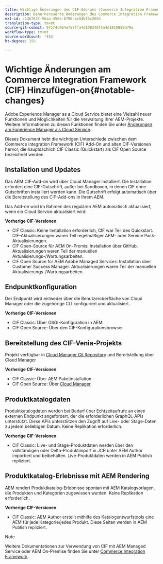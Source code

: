 ```yaml
---
title: Wichtige Änderungen des CIF-Add-ons (Commerce Integration Framework)
description: Bemerkenswerte Änderungen des Commerce Integration Framework (CIF) im Vergleich zu alten CIF-Versionen.
exl-id: c136763f-56aa-450e-8796-bc84bf6c205d
translation-type: tm+mt
source-git-commit: 97574c964e757ffa4d108340f6a4d1819050d79a
workflow-type: tm+mt
source-wordcount: '453'
ht-degree: 15%

---
```


# Wichtige Änderungen am Commerce Integration Framework (CIF) Hinzufügen-on{#notable-changes}

Adobe Experience Manager as a Cloud Service bietet eine Vielzahl neuer Funktionen und Möglichkeiten für die Verwaltung Ihrer AEM-Projekte. Weitere Informationen zu diesen Funktionen finden Sie unter [Änderungen am Experience Manager als Cloud Service](/help/release-notes/aem-cloud-changes.md).

Dieses Dokument hebt die wichtigen Unterschiede zwischen dem Commerce Integration Framework (CIF) Add-On und alten CIF-Versionen hervor, die hauptsächlich CIF Classic (Quickstart) als CIF Open Source bezeichnet werden.

## Installation und Updates

Das AEM CIF-Add-on wird über Cloud Manager installiert. Die Installation erfordert eine CIF-Gutschrift, außer bei Sandboxen, in denen CIF ohne Gutschriften installiert werden kann. Die Gutschrift erfolgt automatisch über die Bereitstellung des CIF-Add-ons in Ihrem AEM.

Das Add-on wird im Rahmen des regulären AEM automatisch aktualisiert, wenn ein Cloud Service aktualisiert wird.

**Vorherige CIF-Versionen**

* CIF Classic: Keine Installation erforderlich, CIF war Teil des Quickstart. CIF-Aktualisierungen waren Teil regelmäßiger AEM- oder Service Pack-Aktualisierungen.
* CIF Open-Source für AEM On-Promis: Installation über GitHub. Aktualisierungen waren Teil der manuellen Aktualisierungs-/Wartungsarbeiten.
* CIF Open Source for AEM Adobe Managed Services: Installation über Customer Success Manager. Aktualisierungen waren Teil der manuellen Aktualisierungs-/Wartungsarbeiten.

## Endpunktkonfiguration

Der Endpunkt wird entweder über die Benutzeroberfläche von Cloud Manager oder die zugehörige CLI konfiguriert und aktualisiert.

**Vorherige CIF-Versionen**

* CIF Classic: Über OSGi-Konfiguration in AEM
* CIF Open Source: Über den CIF-Konfigurationsbrowser

## Bereitstellung des CIF-Venia-Projekts

Projekt verfügbar in [Cloud Manager Git Repository](https://docs.adobe.com/content/help/de/experience-manager-cloud-service/implementing/managing-code/integrating-with-git.html) und Bereitstellung über [Cloud Manager](https://docs.adobe.com/content/help/de/experience-manager-cloud-service/implementing/deploying/overview.html)

**Vorherige CIF-Versionen**

* CIF Classic: Über AEM Paketinstallation
* CIF Open Source: Über [Cloud Manager](https://docs.adobe.com/content/help/de-DE/experience-manager-cloud-manager/using/introduction-to-cloud-manager.html)

## Produktkatalogdaten

Produktkatalogdaten werden bei Bedarf über Echtzeitaufrufe an einen externen Endpunkt angefordert, der die erforderlichen GraphQL-APIs unterstützt. Diese APIs unterstützen den Zugriff auf Live- oder Stage-Daten zu jedem beliebigen Datum. Keine Replikation erforderlich.

**Vorherige CIF-Versionen**

* CIF Classic: Live- und Stage-Produktdaten werden über den vollständigen oder Delta-Produktimport in JCR unter AEM Author importiert und beibehalten. Live-Produktdaten werden in AEM Publish repliziert.

## Produktkatalog-Erlebnisse mit AEM Rendering

AEM rendert Produktkatalog-Erlebnisse spontan mit AEM Katalogvorlagen, die Produkten und Kategorien zugewiesen wurden. Keine Replikation erforderlich.

**Vorherige CIF-Versionen**

* CIF Classic: AEM Author erstellt mithilfe des Katalogentwurfstools eine AEM für jede Kategorie/jedes Produkt. Diese Seiten werden in AEM Publish repliziert.

>[!NOTE]
>
>Weitere Dokumentationen zur Verwendung von CIF mit AEM Managed Service oder AEM On-Premise finden Sie unter [Commerce Integration Framework](https://www.adobe.io/apis/experiencecloud/commerce-integration-framework/getting-started.html).
